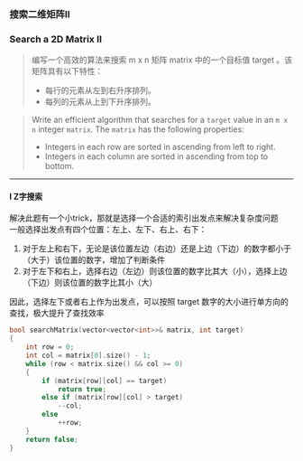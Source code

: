 ### 搜索二维矩阵II
### Search a 2D Matrix II

> 编写一个高效的算法来搜索 m x n 矩阵 matrix 中的一个目标值 target 。该矩阵具有以下特性：  
> - 每行的元素从左到右升序排列。  
> - 每列的元素从上到下升序排列。  

> Write an efficient algorithm that searches for a `target` value in an `m x n` integer `matrix`. The `matrix` has the following properties:  
> - Integers in each row are sorted in ascending from left to right.  
> - Integers in each column are sorted in ascending from top to bottom.

----------

#### I Z字搜索

解决此题有一个小trick，那就是选择一个合适的索引出发点来解决复杂度问题  
一般选择出发点有四个位置：左上、左下、右上、右下：  
1. 对于左上和右下，无论是该位置左边（右边）还是上边（下边）的数字都小于（大于）该位置的数字，增加了判断条件  
2. 对于左下和右上，选择右边（左边）则该位置的数字比其大（小），选择上边（下边）则该位置的数字比其小（大）  

因此，选择左下或者右上作为出发点，可以按照 target 数字的大小进行单方向的查找，极大提升了查找效率  

```cpp
bool searchMatrix(vector<vector<int>>& matrix, int target)
{
    int row = 0;
    int col = matrix[0].size() - 1;
    while (row < matrix.size() && col >= 0)
    {
        if (matrix[row][col] == target)
            return true;
        else if (matrix[row][col] > target)
            --col;
        else
            ++row;
    }
    return false;
}
```
